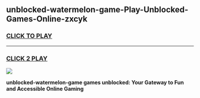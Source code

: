 
## unblocked-watermelon-game-Play-Unblocked-Games-Online-zxcyk
<h3>
<a href="https://premium76.site?title=unblocked-watermelon-game&ref=25A">CLICK TO PLAY</a></h3>
<hr>

<h3>
<a href="https://premium76.site?title=unblocked-watermelon-game&ref=25A">CLICK 2 PLAY</a>
  
</h3>

<a href="https://premium76.site?title=unblocked-watermelon-game&ref=25A"><img src="https://clearcache.store/games.png"></a>


**unblocked-watermelon-game games unblocked: Your Gateway to Fun and Accessible Online Gaming**
